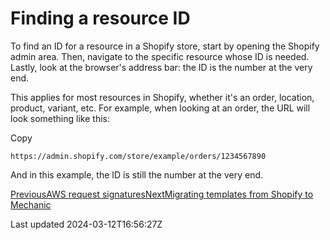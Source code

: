 # Finding a resource ID

To find an ID for a resource in a Shopify store, start by opening the Shopify admin area. Then, navigate to the specific resource whose ID is needed. Lastly, look at the browser's address bar: the ID is the number at the very end.

This applies for most resources in Shopify, whether it's an order, location, product, variant, etc. For example, when looking at an order, the URL will look something like this:

Copy

    https://admin.shopify.com/store/example/orders/1234567890

And in this example, the ID is still the number at the very end.

[PreviousAWS request signatures](/techniques/working-with-external-apis/aws-request-signatures)[NextMigrating templates from Shopify to Mechanic](/techniques/migrating-templates-from-shopify-to-mechanic)

Last updated 2024-03-12T16:56:27Z
